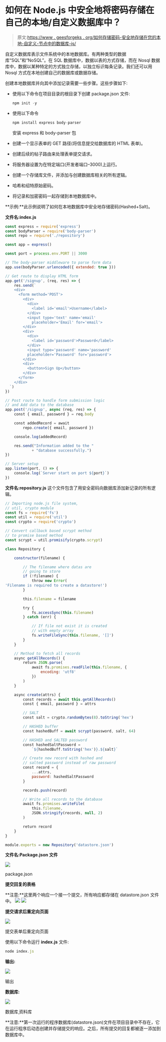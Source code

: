 # 如何在 Node.js 中安全地将密码存储在自己的本地/自定义数据库中？

> 原文:[https://www . geesforgeks . org/如何存储密码-安全地存储在您的本地-自定义-节点中的数据库-js/](https://www.geeksforgeeks.org/how-to-store-password-securely-in-your-local-custom-database-in-node-js/)

自定义数据库表示文件系统中的本地数据库。有两种类型的数据库“SQL”和“NoSQL”。在 SQL 数据库中，数据以表的方式存储，而在 Nosql 数据库中，数据以某种特定的方式独立存储，以独立标识每条记录。我们还可以用 Nosql 方式在本地创建自己的数据库或数据存储。

创建本地数据库并向其中添加记录需要一些步骤。这些步骤如下:

*   使用以下命令在项目目录的根目录下创建 package.json 文件:

    ```js
    npm init -y
    ```

*   使用以下命令

    ```js
    npm install express body-parser
    ```

    安装 express 和 body-parser 包
*   创建一个显示表单的 GET 路径(将信息提交给数据库的 HTML 表单)。
*   创建后续的帖子路由来处理表单提交请求。
*   将服务器设置为在特定端口(开发者端口–3000)上运行。
*   创建一个存储库文件，并添加与创建数据库相关的所有逻辑。
*   哈希和绍特原始密码。
*   将记录和加密密码一起存储到本地数据库中。

**示例:**此示例说明了如何在本地数据库中安全地存储密码(Hashed+Salt)。

**文件名:index.js**

```js
const express = require('express')
const bodyParser = require('body-parser')
const repo = require('./repository')

const app = express()

const port = process.env.PORT || 3000

// The body-parser middleware to parse form data
app.use(bodyParser.urlencoded({ extended: true }))

// Get route to display HTML form
app.get('/signup', (req, res) => {
    res.send(`
    <div>
      <form method='POST'>
        <div>
          <div>
            <label id='email'>Username</label>
          </div>
          <input type='text' name='email' 
            placeholder='Email' for='email'>
        </div>
        <div>
          <div>
            <label id='password'>Password</label>
          </div>
          <input type='password' name='password'
          placeholder='Password' for='password'>
        </div>
        <div>
          <button>Sign Up</button>
        </div>
      </form>
    </div>
  `)
})

// Post route to handle form submission logic
// and Add data to the database
app.post('/signup', async (req, res) => {
    const { email, password } = req.body

    const addedRecord = await 
        repo.create({ email, password })

    console.log(addedRecord)

    res.send("Information added to the "
            + "database successfully.")
})

// Server setup
app.listen(port, () => {
    console.log(`Server start on port ${port}`)
})
```

**文件名:repository.js** 这个文件包含了用安全密码向数据库添加新记录的所有逻辑。

```js
// Importing node.js file system, 
// util, crypto module 
const fs = require('fs')
const util = require('util')
const crypto = require('crypto')

// Convert callback based scrypt method
// to promise based method
const scrypt = util.promisify(crypto.scrypt)

class Repository {

    constructor(filename) {

        // The filename where datas are
        // going to store
        if (!filename) {
            throw new Error(
'Filename is required to create a datastore!')
        }

        this.filename = filename

        try {
            fs.accessSync(this.filename)
        } catch (err) {

            // If file not exist it is created
            // with empty array
            fs.writeFileSync(this.filename, '[]')
        }
    }

    // Method to fetch all records
    async getAllRecords() {
        return JSON.parse(
            await fs.promises.readFile(this.filename, {
                encoding: 'utf8'
            })
        )
    }

    async create(attrs) {
        const records = await this.getAllRecords()
        const { email, password } = attrs

        // SALT
        const salt = crypto.randomBytes(8).toString('hex')

        // HASHED buffer
        const hashedBuff = await scrypt(password, salt, 64)

        // HASHED and SALTED password
        const hashedSaltPassword = 
            `${hashedBuff.toString('hex')}.${salt}`

        // Create new record with hashed and 
        // salted password instead of raw password
        const record = {
            ...attrs,
            password: hashedSaltPassword
        }

        records.push(record)

        // Write all records to the database
        await fs.promises.writeFile(
            this.filename,
            JSON.stringify(records, null, 2)
        )

        return record
    }
}

module.exports = new Repository('datastore.json')
```

**文件名:Package.json 文件**

![](img/3e30475665681471035c2b9324f497c9.png)

package.json

**提交回复的表格**

**注意:**这里两个响应一个接一个提交，所有响应都存储在 datastore.json 文件中。
![](img/9e275d8efd5f007236af8c1c5d02cdc4.png) ![](img/22bdb11de1cbddb7447622811943c49b.png)

**提交请求后重定向页面**

![](img/7ce6ca2d7727b90afa4b11ebf2825875.png)

提交表单后重定向页面

使用以下命令运行 **index.js** 文件:

```js
node index.js
```

**输出:**

![](img/78eee9bf75bf02bfe635ff0377be4e2a.png)

输出

**数据库:**

![](img/317d8221d81804f30127afd501413bb3.png)

数据库ˌ资料库

**注意:**第一次运行的程序数据库(datastore.json)文件在项目目录中不存在，它在运行程序后动态创建并存储提交的响应。之后，所有提交的回复都被逐一添加到数据库中。